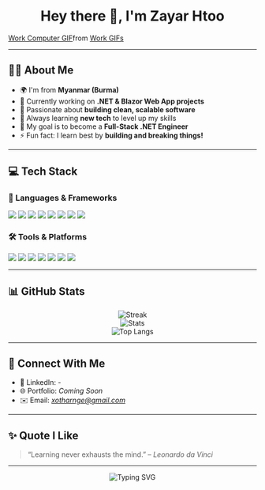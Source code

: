 <h1 align="center">Hey there 👋, I'm Zayar Htoo</h1>

<p align="center">
  <div class="tenor-gif-embed" data-postid="9810614" data-share-method="host" data-aspect-ratio="1.78771" data-width="100%"><a href="https://tenor.com/view/work-computer-gif-9810614">Work Computer GIF</a>from <a href="https://tenor.com/search/work-gifs">Work GIFs</a></div> <script type="text/javascript" async src="https://tenor.com/embed.js"></script>
  </p>

---

## 👨‍💻 About Me

- 🌍 I'm from **Myanmar (Burma)**
- 💼 Currently working on **.NET & Blazor Web App projects**
- 🚀 Passionate about **building clean, scalable software**
- 🌱 Always learning **new tech** to level up my skills
- 🎯 My goal is to become a **Full-Stack .NET Engineer**
- ⚡ Fun fact: I learn best by **building and breaking things!**

---

## 💻 Tech Stack

### 🧠 Languages & Frameworks
<p align="left">
  <img src="https://img.shields.io/badge/C%23-239120.svg?style=for-the-badge&logo=c-sharp&logoColor=white"/>
  <img src="https://img.shields.io/badge/.NET-512BD4.svg?style=for-the-badge&logo=dotnet&logoColor=white"/>
  <img src="https://img.shields.io/badge/Blazor-512BD4.svg?style=for-the-badge&logo=blazor&logoColor=white"/>
  <img src="https://img.shields.io/badge/Java-Spring-6DB33F.svg?style=for-the-badge&logo=spring&logoColor=white"/>
  <img src="https://img.shields.io/badge/SpringBoot-6DB33F.svg?style=for-the-badge&logo=spring-boot&logoColor=white"/>
  <img src="https://img.shields.io/badge/JavaScript-F7DF1E.svg?style=for-the-badge&logo=javascript&logoColor=black"/>
  <img src="https://img.shields.io/badge/HTML5-E34F26.svg?style=for-the-badge&logo=html5&logoColor=white"/>
  <img src="https://img.shields.io/badge/CSS3-1572B6.svg?style=for-the-badge&logo=css3&logoColor=white"/>
</p>

### 🛠️ Tools & Platforms
<p align="left">
  <img src="https://img.shields.io/badge/Git-F05032.svg?style=for-the-badge&logo=git&logoColor=white"/>
  <img src="https://img.shields.io/badge/GitHub-181717.svg?style=for-the-badge&logo=github&logoColor=white"/>
  <img src="https://img.shields.io/badge/Visual Studio-5C2D91.svg?style=for-the-badge&logo=visual-studio&logoColor=white"/>
  <img src="https://img.shields.io/badge/VS Code-007ACC.svg?style=for-the-badge&logo=visual-studio-code&logoColor=white"/>
  <img src="https://img.shields.io/badge/Postman-FF6C37.svg?style=for-the-badge&logo=postman&logoColor=white"/>
  <img src="https://img.shields.io/badge/Figma-F24E1E.svg?style=for-the-badge&logo=figma&logoColor=white"/>
  <img src="https://img.shields.io/badge/SQL Server-CC2927.svg?style=for-the-badge&logo=microsoft-sql-server&logoColor=white"/>
</p>

---

## 📊 GitHub Stats

<p align="center">
  <img src="https://github-readme-streak-stats.herokuapp.com/?user=ZyH12356d&theme=tokyonight&hide_border=true" alt="Streak" />
  <br/>
  <img src="https://github-readme-stats.vercel.app/api?username=ZyH12356d&show_icons=true&theme=tokyonight&hide_border=true" alt="Stats" />
  <br/>
  <img src="https://github-readme-stats.vercel.app/api/top-langs/?username=ZyH12356d&layout=compact&theme=tokyonight&hide_border=true" alt="Top Langs" />
</p>

---

## 🔗 Connect With Me

- 💼 LinkedIn: *-*
- 🌐 Portfolio: *Coming Soon*
- ✉️ Email: *xotharnge@gmail.com*

---

## ✨ Quote I Like

> “Learning never exhausts the mind.” – *Leonardo da Vinci*

---

<p align="center">
  <img src="https://readme-typing-svg.herokuapp.com?font=Fira+Code&pause=1000&color=F70000&center=true&vCenter=true&multiline=true&width=600&lines=Thanks+for+visiting!+Have+a+great+day+👋" alt="Typing SVG" />
</p>

